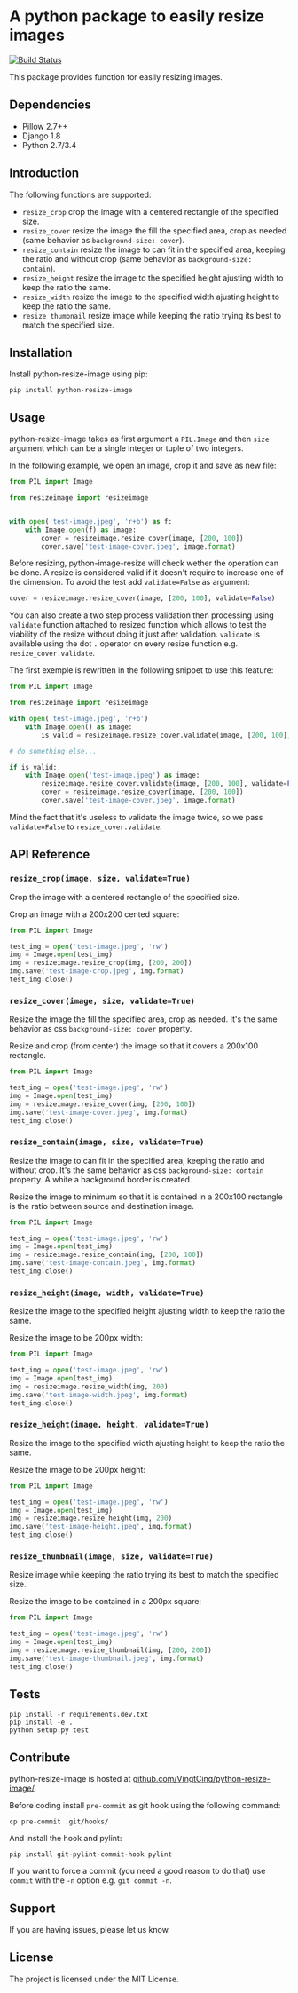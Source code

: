 # A python package to easily resize images

[![Build Status](https://travis-ci.org/VingtCinq/python-resize-image.svg?branch=master)](https://travis-ci.org/VingtCinq/python-resize-image)

This package provides function for easily resizing images.

## Dependencies

- Pillow 2.7++
- Django 1.8
- Python 2.7/3.4

## Introduction

The following functions are supported:

* `resize_crop` crop the image with a centered rectangle of the specified size.
* `resize_cover` resize the image the fill the specified area, crop as needed (same behavior as `background-size: cover`).
* `resize_contain` resize the image to can fit in the specified area, keeping the ratio and without crop (same behavior as `background-size: contain`). 
* `resize_height` resize the image to the specified height ajusting width to keep the ratio the same.
* `resize_width` resize the image to the specified width ajusting height to keep the ratio the same.
* `resize_thumbnail` resize image while keeping the ratio trying its best to match the specified size.



## Installation


Install python-resize-image using pip:

```
pip install python-resize-image
```


## Usage


python-resize-image takes as first argument a `PIL.Image` and then `size` argument which can be a single integer or tuple of two integers.

In the following example, we open an image, crop it and save as new file:

```python
from PIL import Image

from resizeimage import resizeimage


with open('test-image.jpeg', 'r+b') as f:
    with Image.open(f) as image:
        cover = resizeimage.resize_cover(image, [200, 100])
        cover.save('test-image-cover.jpeg', image.format)
```

Before resizing, python-image-resize will check wether the operation can be done. A resize is considered valid if it doesn't require to increase
one of the dimension. To avoid the test add `validate=False` as argument:

```python
cover = resizeimage.resize_cover(image, [200, 100], validate=False)
```

You can also create a two step process validation then processing using `validate` function attached to resized function which allows to test the viability of the resize without doing it just after validation. `validate` is available using the dot `.` operator on every resize function e.g. `resize_cover.validate`.

The first exemple is rewritten in the following snippet to use this feature:

```python
from PIL import Image

from resizeimage import resizeimage

with open('test-image.jpeg', 'r+b')
    with Image.open() as image:
        is_valid = resizeimage.resize_cover.validate(image, [200, 100])

# do something else...

if is_valid:
    with Image.open('test-image.jpeg') as image:
        resizeimage.resize_cover.validate(image, [200, 100], validate=False)
        cover = resizeimage.resize_cover(image, [200, 100]) 
        cover.save('test-image-cover.jpeg', image.format)
```

Mind the fact that it's useless to validate the image twice, so we pass `validate=False` to `resize_cover.validate`.

## API Reference

### `resize_crop(image, size, validate=True)`

Crop the image with a centered rectangle of the specified size.

Crop an image with a 200x200 cented square:

```python
from PIL import Image

test_img = open('test-image.jpeg', 'rw')
img = Image.open(test_img)
img = resizeimage.resize_crop(img, [200, 200])
img.save('test-image-crop.jpeg', img.format)
test_img.close()
```

### `resize_cover(image, size, validate=True)`

Resize the image the fill the specified area, crop as needed. It's the same behavior as css `background-size: cover` property.

Resize and crop (from center) the image so that it covers a 200x100 rectangle.

```python
from PIL import Image

test_img = open('test-image.jpeg', 'rw')
img = Image.open(test_img)
img = resizeimage.resize_cover(img, [200, 100])
img.save('test-image-cover.jpeg', img.format)
test_img.close()
```

### `resize_contain(image, size, validate=True)`

Resize the image to can fit in the specified area, keeping the ratio and without crop. It's the same behavior as css `background-size: contain` property. A white a background border is created.

Resize the image to minimum so that it is contained in a 200x100 rectangle is the ratio between source and destination image.

```python
from PIL import Image

test_img = open('test-image.jpeg', 'rw')
img = Image.open(test_img)
img = resizeimage.resize_contain(img, [200, 100])
img.save('test-image-contain.jpeg', img.format)
test_img.close()
```

### `resize_height(image, width, validate=True)`

Resize the image to the specified height ajusting width to keep the ratio the same.

Resize the image to be 200px width:

```python
from PIL import Image

test_img = open('test-image.jpeg', 'rw')
img = Image.open(test_img)
img = resizeimage.resize_width(img, 200)
img.save('test-image-width.jpeg', img.format)
test_img.close()
```

### `resize_height(image, height, validate=True)`

Resize the image to the specified width ajusting height to keep the ratio the same.

Resize the image to be 200px height:

```python
from PIL import Image

test_img = open('test-image.jpeg', 'rw')
img = Image.open(test_img)
img = resizeimage.resize_height(img, 200)
img.save('test-image-height.jpeg', img.format)
test_img.close()
```

### `resize_thumbnail(image, size, validate=True)`

Resize image while keeping the ratio trying its best to match the specified size.

Resize the image to be contained in a 200px square:

```python
from PIL import Image

test_img = open('test-image.jpeg', 'rw')
img = Image.open(test_img)
img = resizeimage.resize_thumbnail(img, [200, 200])
img.save('test-image-thumbnail.jpeg', img.format)
test_img.close()
```

## Tests

```
pip install -r requirements.dev.txt
pip install -e .
python setup.py test
```

## Contribute

python-resize-image is hosted at [github.com/VingtCinq/python-resize-image/](https://github.com/VingtCinq/python-resize-image).

Before coding install `pre-commit` as git hook using the following command:

```
cp pre-commit .git/hooks/
```

And install the hook and pylint:

```
pip install git-pylint-commit-hook pylint
```

If you want to force a commit (you need a good reason to do that) use `commit` with the `-n` option e.g. `git commit -n`.


## Support

If you are having issues, please let us know.

## License

The project is licensed under the MIT License.
